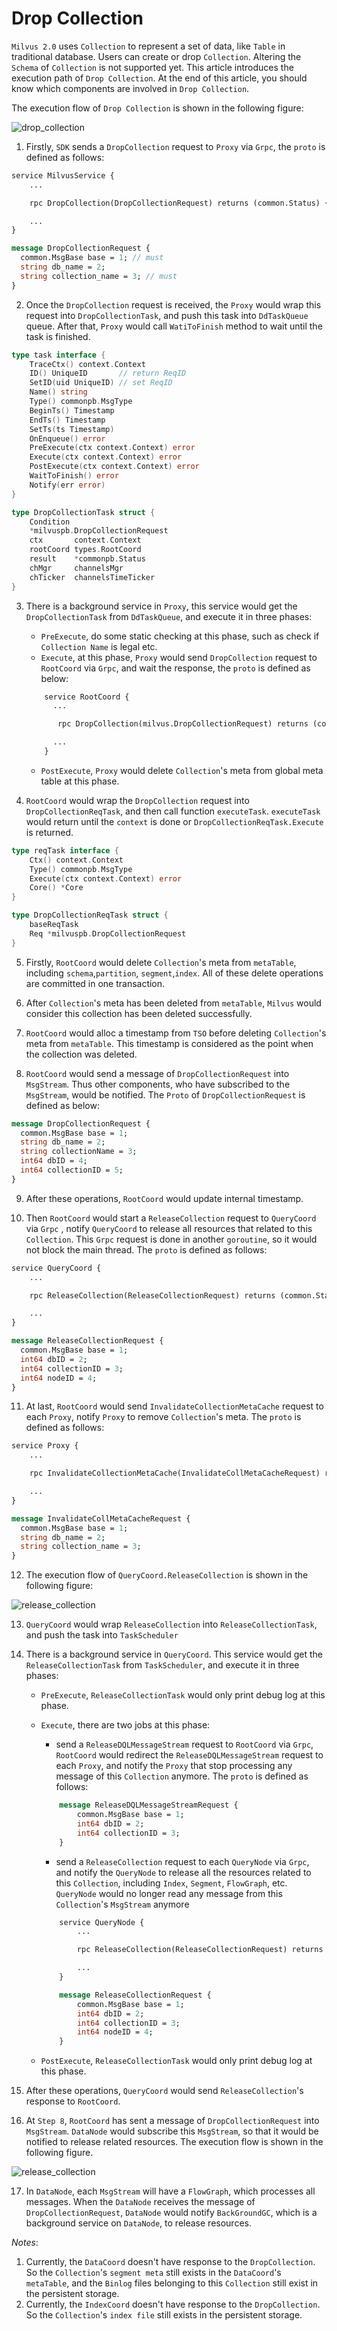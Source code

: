 # Drop Collection

`Milvus 2.0` uses `Collection` to represent a set of data, like `Table` in traditional database. Users can create or drop `Collection`. Altering the `Schema` of `Collection` is not supported yet. This article introduces the execution path of `Drop Collection`. At the end of this article, you should know which components are involved in `Drop Collection`.

The execution flow of `Drop Collection` is shown in the following figure:

![drop_collection](./graphs/dml_drop_collection.png)

1. Firstly, `SDK` sends a `DropCollection` request to `Proxy` via `Grpc`, the `proto` is defined as follows:

```proto
service MilvusService {
    ...

    rpc DropCollection(DropCollectionRequest) returns (common.Status) {}

    ...
}

message DropCollectionRequest {
  common.MsgBase base = 1; // must
  string db_name = 2;
  string collection_name = 3; // must
}
```

2. Once the `DropCollection` request is received, the `Proxy` would wrap this request into `DropCollectionTask`, and push this task into `DdTaskQueue` queue. After that, `Proxy` would call `WatiToFinish` method to wait until the task is finished.

```go
type task interface {
	TraceCtx() context.Context
	ID() UniqueID       // return ReqID
	SetID(uid UniqueID) // set ReqID
	Name() string
	Type() commonpb.MsgType
	BeginTs() Timestamp
	EndTs() Timestamp
	SetTs(ts Timestamp)
	OnEnqueue() error
	PreExecute(ctx context.Context) error
	Execute(ctx context.Context) error
	PostExecute(ctx context.Context) error
	WaitToFinish() error
	Notify(err error)
}

type DropCollectionTask struct {
	Condition
	*milvuspb.DropCollectionRequest
	ctx       context.Context
	rootCoord types.RootCoord
	result    *commonpb.Status
	chMgr     channelsMgr
	chTicker  channelsTimeTicker
}
```

3. There is a background service in `Proxy`, this service would get the `DropCollectionTask` from `DdTaskQueue`, and execute it in three phases:

   - `PreExecute`, do some static checking at this phase, such as check if `Collection Name` is legal etc.
   - `Execute`, at this phase, `Proxy` would send `DropCollection` request to `RootCoord` via `Grpc`, and wait the response, the `proto` is defined as below:

   ```proto
       service RootCoord {
         ...

          rpc DropCollection(milvus.DropCollectionRequest) returns (common.Status) {}

         ...
       }
   ```

   - `PostExecute`, `Proxy` would delete `Collection`'s meta from global meta table at this phase.

4. `RootCoord` would wrap the `DropCollection` request into `DropCollectionReqTask`, and then call function `executeTask`. `executeTask` would return until the `context` is done or `DropCollectionReqTask.Execute` is returned.

```go
type reqTask interface {
	Ctx() context.Context
	Type() commonpb.MsgType
	Execute(ctx context.Context) error
	Core() *Core
}

type DropCollectionReqTask struct {
	baseReqTask
	Req *milvuspb.DropCollectionRequest
}
```

5. Firstly, `RootCoord` would delete `Collection`'s meta from `metaTable`, including `schema`,`partition`, `segment`,`index`. All of these delete operations are committed in one transaction.

6. After `Collection`'s meta has been deleted from `metaTable`, `Milvus` would consider this collection has been deleted successfully.

7. `RootCoord` would alloc a timestamp from `TSO` before deleting `Collection`'s meta from `metaTable`. This timestamp is considered as the point when the collection was deleted.

8. `RootCoord` would send a message of `DropCollectionRequest` into `MsgStream`. Thus other components, who have subscribed to the `MsgStream`, would be notified. The `Proto` of `DropCollectionRequest` is defined as below:

```proto
message DropCollectionRequest {
  common.MsgBase base = 1;
  string db_name = 2;
  string collectionName = 3;
  int64 dbID = 4;
  int64 collectionID = 5;
}

```

9. After these operations, `RootCoord` would update internal timestamp.

10. Then `RootCoord` would start a `ReleaseCollection` request to `QueryCoord` via `Grpc` , notify `QueryCoord` to release all resources that related to this `Collection`. This `Grpc` request is done in another `goroutine`, so it would not block the main thread. The `proto` is defined as follows:

```proto
service QueryCoord {
    ...

    rpc ReleaseCollection(ReleaseCollectionRequest) returns (common.Status) {}

    ...
}

message ReleaseCollectionRequest {
  common.MsgBase base = 1;
  int64 dbID = 2;
  int64 collectionID = 3;
  int64 nodeID = 4;
}
```

11. At last, `RootCoord` would send `InvalidateCollectionMetaCache` request to each `Proxy`, notify `Proxy` to remove `Collection`'s meta. The `proto` is defined as follows:

```proto
service Proxy {
    ...

    rpc InvalidateCollectionMetaCache(InvalidateCollMetaCacheRequest) returns (common.Status) {}

    ...
}

message InvalidateCollMetaCacheRequest {
  common.MsgBase base = 1;
  string db_name = 2;
  string collection_name = 3;
}
```

12. The execution flow of `QueryCoord.ReleaseCollection` is shown in the following figure:

![release_collection](./graphs/dml_release_collection.png)

13. `QueryCoord` would wrap `ReleaseCollection` into `ReleaseCollectionTask`, and push the task into `TaskScheduler`

14. There is a background service in `QueryCoord`. This service would get the `ReleaseCollectionTask` from `TaskScheduler`, and execute it in three phases:

    - `PreExecute`, `ReleaseCollectionTask` would only print debug log at this phase.
    - `Execute`, there are two jobs at this phase:

      - send a `ReleaseDQLMessageStream` request to `RootCoord` via `Grpc`, `RootCoord` would redirect the `ReleaseDQLMessageStream` request to each `Proxy`, and notify the `Proxy` that stop processing any message of this `Collection` anymore. The `proto` is defined as follows:

      ```proto
          message ReleaseDQLMessageStreamRequest {
              common.MsgBase base = 1;
              int64 dbID = 2;
              int64 collectionID = 3;
          }
      ```

      - send a `ReleaseCollection` request to each `QueryNode` via `Grpc`, and notify the `QueryNode` to release all the resources related to this `Collection`, including `Index`, `Segment`, `FlowGraph`, etc. `QueryNode` would no longer read any message from this `Collection`'s `MsgStream` anymore

      ```proto
          service QueryNode {
              ...

              rpc ReleaseCollection(ReleaseCollectionRequest) returns (common.Status) {}

              ...
          }

          message ReleaseCollectionRequest {
              common.MsgBase base = 1;
              int64 dbID = 2;
              int64 collectionID = 3;
              int64 nodeID = 4;
          }
      ```

    - `PostExecute`, `ReleaseCollectionTask` would only print debug log at this phase.

15. After these operations, `QueryCoord` would send `ReleaseCollection`'s response to `RootCoord`.

16. At `Step 8`, `RootCoord` has sent a message of `DropCollectionRequest` into `MsgStream`. `DataNode` would subscribe this `MsgStream`, so that it would be notified to release related resources. The execution flow is shown in the following figure.

![release_collection](./graphs/dml_release_flow_graph_on_data_node.png)

17. In `DataNode`, each `MsgStream` will have a `FlowGraph`, which processes all messages. When the `DataNode` receives the message of `DropCollectionRequest`, `DataNode` would notify `BackGroundGC`, which is a background service on `DataNode`, to release resources.

_Notes_:

1. Currently, the `DataCoord` doesn't have response to the `DropCollection`. So the `Collection`'s `segment meta` still exists in the `DataCoord`'s `metaTable`, and the `Binlog` files belonging to this `Collection` still exist in the persistent storage.
2. Currently, the `IndexCoord` doesn't have response to the `DropCollection`. So the `Collection`'s `index file` still exists in the persistent storage.
